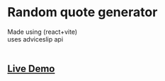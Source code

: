 # Random quote generator
Made using (react+vite)
<br>
uses adviceslip api
<br>
<br>
## [Live Demo](https://random-motiv.netlify.app/)
